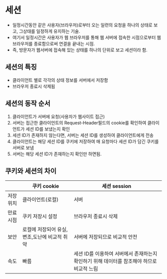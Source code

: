 # 세션
  - 일정시간동안 같은 사용자(브라우저)로부터 오는 일련의 요청을 하나의 상태로 보고, 그상태를 일정하게 유지하는 기술.
  - 여기서 일정시간은 사용자가 웹 브라우저를 통해 웹 서버에 접속한 시점으로부터 웹 브라우저를 종료함으로써 연결을 끝내는 시점.
  - 즉, 방문자가 웹서버에 접속해 있는 상태를 하나의 단위로 보고 세션이라 함.

## 세션의 특징
  - 클라이언트 별로 각각의 상태 정보를 서버에서 저장함
  - 브라우저 종료시 삭제됨

## 세션의 동작 순서
  1. 클라이언트가 서버에 요청(사용자가 웹사이트 접근)
  2. 서버는 접근한 클라이언트의 Request-Header필드의 cookie를 확인하여 클라이언트가 세션 ID를 보냈는지 확인
  3. 세션 ID가 존재하지 않는다면, 서버는 세션 ID를 생성하여 클라이언트에게 전송
  4. 클라이언트는 해당 세션 ID를 쿠키에 저장하여 매 요청마다 세션 ID가 담긴 쿠키를 서버로 보냄
  5. 서버는 해당 세션 ID가 존재하는지 확인만 하면됨.

## 쿠키와 세션의 차이

  ||쿠키 cookie|세션 session|
  |----|---|---|
  |저장위치|클라이언트(로컬)|서버|
  |만료시점|쿠키 저장시 설정|브라우저 종료시 삭제|
  |보안|로컬에 저장되어 유실,변조,도난에 비교적 취약|서버에 저장되므로 비교적 안전|
  |속도|빠름|세션 ID를 이용하여 서버에서 존재하는지 확인하기 위해 데이터를 참조해야 하므로 비교적 느림|
